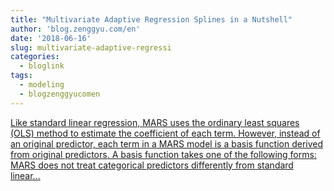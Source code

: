 ```yaml
---
title: "Multivariate Adaptive Regression Splines in a Nutshell"
author: 'blog.zenggyu.com/en'
date: '2018-06-16'
slug: multivariate-adaptive-regressi
categories:
  - bloglink
tags:
  - modeling
  - blogzenggyucomen
---
```


[Like standard linear regression, MARS uses the ordinary least squares (OLS) method to estimate the coefficient of each term. However, instead of an original predictor, each term in a MARS model is a basis function derived from original predictors. A basis function takes one of the following forms: MARS does not treat categorical predictors differently from standard linear...<click to read more>](https://blog.zenggyu.com/en/post/2018-06-16/multivariate-adaptive-regression-splines-in-a-nutshell/)

